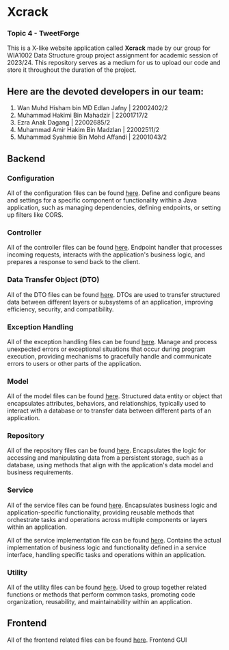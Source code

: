 # Xcrack
### Topic 4 - TweetForge

This is a X-like website application called **Xcrack** made by our group for WIA1002 Data Structure group project assignment for academic session of 2023/24. This repository serves as a medium for us to upload our code and store it throughout the duration of the project.    

## Here are the devoted developers in our team:
1. Wan Muhd Hisham bin MD Edlan Jafny | 22002402/2
2. Muhammad Hakimi Bin Mahadzir | 22001717/2
3. Ezra Anak Dagang | 22002685/2
4. Muhammad Amir Hakim Bin Madzlan | 22002511/2
5. Muhammad Syahmie Bin Mohd Affandi | 22001043/2

## Backend
### Configuration
All of the configuration files can be found [here](https://github.com/wmh004/Xcrack/tree/main/Backend/src/main/java/com/example/Xcrack/Config).
Define and configure beans and settings for a specific component or functionality within a Java application, such as managing dependencies, defining endpoints, or setting up filters like CORS.

### Controller
All of the controller files can be found [here](https://github.com/wmh004/Xcrack/tree/main/Backend/src/main/java/com/example/Xcrack/Controller).
Endpoint handler that processes incoming requests, interacts with the application's business logic, and prepares a response to send back to the client.

### Data Transfer Object (DTO)
All of the DTO files can be found [here](https://github.com/wmh004/Xcrack/tree/main/Backend/src/main/java/com/example/Xcrack/DTO).
DTOs are used to transfer structured data between different layers or subsystems of an application, improving efficiency, security, and compatibility.

### Exception Handling
All of the exception handling files can be found [here](https://github.com/wmh004/Xcrack/tree/main/Backend/src/main/java/com/example/Xcrack/Exception).
Manage and process unexpected errors or exceptional situations that occur during program execution, providing mechanisms to gracefully handle and communicate errors to users or other parts of the application.

### Model
All of the model files can be found [here](https://github.com/wmh004/Xcrack/tree/main/Backend/src/main/java/com/example/Xcrack/Model).
Structured data entity or object that encapsulates attributes, behaviors, and relationships, typically used to interact with a database or to transfer data between different parts of an application.

### Repository
All of the repository files can be found [here](https://github.com/wmh004/Xcrack/tree/main/Backend/src/main/java/com/example/Xcrack/Repository).
Encapsulates the logic for accessing and manipulating data from a persistent storage, such as a database, using methods that align with the application's data model and business requirements.

### Service
All of the service files can be found [here](https://github.com/wmh004/Xcrack/tree/main/Backend/src/main/java/com/example/Xcrack/Service).
Encapsulates business logic and application-specific functionality, providing reusable methods that orchestrate tasks and operations across multiple components or layers within an application.

All of the service implementation file can be found [here](https://github.com/wmh004/Xcrack/tree/main/Backend/src/main/java/com/example/Xcrack/Service/Implementation).
Contains the actual implementation of business logic and functionality defined in a service interface, handling specific tasks and operations within an application.

### Utility
All of the utility files can be found [here](https://github.com/wmh004/Xcrack/tree/main/Backend/src/main/java/com/example/Xcrack/Utility).
Used to group together related functions or methods that perform common tasks, promoting code organization, reusability, and maintainability within an application.

## Frontend
All of the frontend related files can be found [here](https://github.com/wmh004/Xcrack/tree/main/Frontend).
Frontend GUI
